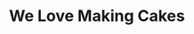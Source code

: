 ---
templateKey: CakesPage
title: We Love Making Cakes
jumbotron: /img/jumbotron_cakes.jpg
categories:
  - about:
      alt: Trending Cakes
      description: >-
        We design cakes in a variety of shapes and sizes, from round to square
        or rectangle, or your custom shape of choice. We will customize your
        cake to your liking.
      heading: Trending Cakes
      image: /img/about_pop.jpg
    cards:
      - description: ''
        image: /img/pop1.jpg
        label: A
      - description: ''
        image: /img/pop2.jpg
        label: B
      - description: ''
        image: /img/pop3.jpg
        label: C
      - description: ''
        image: /img/pop4.jpg
        label: D
      - description: ''
        image: /img/pop5.jpg
        label: E
      - description: ''
        image: /img/pop6.jpg
        label: F
      - image: /img/pop7.jpg
        label: G
    name: Trending
  - about:
      alt: Flower Cakes
      description: >-
        We design cakes in a variety of shapes and sizes, from round to square
        or rectangle, or your custom shape of choice. We will customize your
        cake to your liking.
      heading: Flower Cakes
      image: /img/about_flower.jpg
    cards:
      - description: ''
        image: /img/flower1.jpg
        label: A
      - description: ''
        image: /img/flower2.jpg
        label: B
      - description: ''
        image: /img/flower3.jpg
        label: C
      - description: ''
        image: /img/flower4.jpg
        label: D
      - description: ''
        image: /img/flower5.png
        label: E
      - description: ''
        image: /img/flower6.jpg
        label: F
      - description: ''
        image: /img/flower7.jpg
        label: G
      - description: ''
        image: /img/flower8.jpg
        label: H
      - description: ''
        image: /img/flower9.jpg
        label: I
      - description: ''
        image: /img/flower10.jpg
        label: J
      - description: ''
        image: /img/flower11.jpg
        label: K
    name: Flower
  - about:
      alt: Wedding Cakes
      description: >-
        We design cakes in a variety of shapes and sizes, from round to square
        or rectangle, or your custom shape of choice. We will customize your
        cake to your liking.
      heading: Wedding Cakes
      image: /img/wedding0.jpg
    cards:
      - description: ''
        image: /img/wedding1.png
        label: A
      - description: ''
        image: /img/wedding2.jpg
        label: B
      - description: ''
        image: /img/wedding3.png
        label: C
      - description: ''
        image: /img/wedding4.jpg
        label: D
      - description: ''
        image: /img/wedding5.jpg
        label: E
      - description: ''
        image: /img/wedding6.jpg
        label: F
      - description: ''
        image: /img/wedding7.jpg
        label: G
      - description: ''
        image: /img/wedding8.png
        label: H
      - description: ''
        image: /img/wedding9.png
        label: I
      - description: ''
        image: /img/wedding11.png
        label: J
      - description: ''
        image: /img/wedding12.png
        label: K
      - description: ''
        image: /img/wedding13.jpg
        label: L
      - description: ''
        image: /img/wedding15.jpg
        label: M
      - description: ''
        image: /img/wedding16.jpg
        label: 'N'
      - description: ''
        image: /img/wedding17.jpg
        label: O
    name: Wedding
  - about:
      alt: Anniversary Cakes
      description: >-
        We design cakes in a variety of shapes and sizes, from round to square
        or rectangle, or your custom shape of choice. We will customize your
        cake to your liking.
      heading: Anniversary Cakes
      image: /img/love5.jpg
    cards:
      - description: ''
        image: /img/love1.jpg
        label: A
      - description: ''
        image: /img/love2.jpg
        label: B
      - description: ''
        image: /img/love3.jpg
        label: C
      - description: ''
        image: /img/love4.jpg
        label: D
      - description: ''
        image: /img/about_love.png
        label: E
      - description: ''
        image: /img/love6.png
        label: F
    name: Anniversary
  - about:
      alt: Fancy Cakes
      description: >-
        We design cakes in a variety of shapes and sizes, from round to square
        or rectangle, or your custom shape of choice. We will customize your
        cake to your liking.
      heading: Fancy Cakes
      image: /img/about_fancy.png
    cards:
      - description: ''
        image: /img/fancy1.png
        label: A
      - description: ''
        image: /img/fancy2.jpg
        label: B
      - description: ''
        image: /img/fancy3.jpg
        label: C
      - description: ''
        image: /img/fancy4.png
        label: D
      - description: ''
        image: /img/fancy5.jpg
        label: E
      - description: ''
        image: /img/fancy6.jpg
        label: F
      - description: ''
        image: /img/fancy7.png
        label: G
      - description: ''
        image: /img/fancy8.jpg
        label: H
      - description: ''
        image: /img/fancy9.png
        label: I
      - description: ''
        image: /img/fancy10.png
        label: J
      - description: ''
        image: /img/fancy11.png
        label: K
    name: Fancy
  - about:
      alt: Men Cakes
      description: >-
        We design cakes in a variety of shapes and sizes, from round to square
        or rectangle, or your custom shape of choice. We will customize your
        cake to your liking.
      heading: Men Cakes
      image: /img/about_men.jpg
    cards:
      - description: ''
        image: /img/men1.jpg
        label: A
      - description: ''
        image: /img/men2.jpg
        label: B
      - description: ''
        image: /img/men3.jpg
        label: C
      - description: ''
        image: /img/men4.jpg
        label: D
      - description: ''
        image: /img/men5.jpg
        label: E
      - description: ''
        image: /img/men6.jpg
        label: F
      - description: ''
        image: /img/men7.png
        label: G
      - description: ''
        image: /img/men8.png
        label: H
      - image: /img/men9.jpg
        label: I
    name: Men
  - about:
      alt: Bridal/Baby Showers Cakes
      description: >-
        We design cakes in a variety of shapes and sizes, from round to square
        or rectangle, or your custom shape of choice. We will customize your
        cake to your liking.
      heading: Bridal/Baby Showers Cakes
      image: /img/about_baby.jpg
    cards:
      - description: ''
        image: /img/baby1.jpg
        label: A
      - description: ''
        image: /img/baby2.jpg
        label: B
      - description: ''
        image: /img/baby3.jpg
        label: C
      - description: ''
        image: /img/baby4.jpg
        label: D
      - description: ''
        image: /img/baby5.jpg
        label: E
      - description: ''
        image: /img/baby6.jpg
        label: F
      - description: ''
        image: /img/baby7.jpg
        label: G
      - description: ''
        image: /img/baby8.png
        label: H
      - description: ''
        image: /img/baby9.png
        label: I
      - description: ''
        image: /img/baby10.png
        label: J
      - description: ''
        image: /img/boob.jpg
        label: K
      - description: ''
        image: /img/boob1.jpg
        label: L
      - description: ''
        image: /img/boob2.png
        label: M
      - description: ''
        image: /img/boob3.png
        label: 'N'
      - description: ''
        image: /img/baby11.jpg
        label: O
      - description: ''
        image: /img/baby12.jpg
        label: P
    name: Bridal/Baby
  - about:
      alt: Custom Cakes
      description: >-
        We design cakes in a variety of shapes and sizes, from round to square
        or rectangle, or your custom shape of choice. We will customize your
        cake to your liking.
      heading: Custom Cakes
      image: /img/about_custom.jpg
    cards:
      - description: ''
        image: /img/custom1.jpg
        label: A
      - description: ''
        image: /img/custom2.jpg
        label: B
      - description: ''
        image: /img/custom3.jpg
        label: C
      - description: ''
        image: /img/custom4.jpg
        label: D
      - description: ''
        image: /img/custom5.jpg
        label: E
      - description: ''
        image: /img/custom6.jpg
        label: F
      - description: ''
        image: /img/custom7.jpg
        label: G
      - description: ''
        image: /img/custom8.jpg
        label: H
      - description: ''
        image: /img/custom9.jpg
        label: I
      - description: ''
        image: /img/custom10.jpg
        label: J
    name: Custom
---